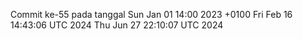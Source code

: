 Commit ke-55 pada tanggal Sun Jan 01 14:00 2023 +0100
Fri Feb 16 14:43:06 UTC 2024
Thu Jun 27 22:10:07 UTC 2024
